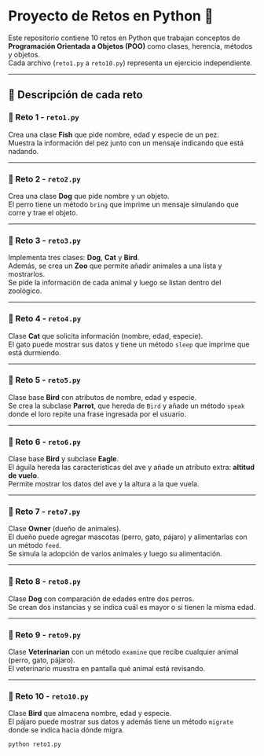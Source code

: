 # Proyecto de Retos en Python 🐍

Este repositorio contiene 10 retos en Python que trabajan conceptos de **Programación Orientada a Objetos (POO)** como clases, herencia, métodos y objetos.  
Cada archivo (`reto1.py` a `reto10.py`) representa un ejercicio independiente.

---

## 📂 Descripción de cada reto

### 🔹 Reto 1 - `reto1.py`
Crea una clase **Fish** que pide nombre, edad y especie de un pez.  
Muestra la información del pez junto con un mensaje indicando que está nadando.

---

### 🔹 Reto 2 - `reto2.py`
Crea una clase **Dog** que pide nombre y un objeto.  
El perro tiene un método `bring` que imprime un mensaje simulando que corre y trae el objeto.

---

### 🔹 Reto 3 - `reto3.py`
Implementa tres clases: **Dog**, **Cat** y **Bird**.  
Además, se crea un **Zoo** que permite añadir animales a una lista y mostrarlos.  
Se pide la información de cada animal y luego se listan dentro del zoológico.

---

### 🔹 Reto 4 - `reto4.py`
Clase **Cat** que solicita información (nombre, edad, especie).  
El gato puede mostrar sus datos y tiene un método `sleep` que imprime que está durmiendo.

---

### 🔹 Reto 5 - `reto5.py`
Clase base **Bird** con atributos de nombre, edad y especie.  
Se crea la subclase **Parrot**, que hereda de `Bird` y añade un método `speak` donde el loro repite una frase ingresada por el usuario.

---

### 🔹 Reto 6 - `reto6.py`
Clase base **Bird** y subclase **Eagle**.  
El águila hereda las características del ave y añade un atributo extra: **altitud de vuelo**.  
Permite mostrar los datos del ave y la altura a la que vuela.

---

### 🔹 Reto 7 - `reto7.py`
Clase **Owner** (dueño de animales).  
El dueño puede agregar mascotas (perro, gato, pájaro) y alimentarlas con un método `feed`.  
Se simula la adopción de varios animales y luego su alimentación.

---

### 🔹 Reto 8 - `reto8.py`
Clase **Dog** con comparación de edades entre dos perros.  
Se crean dos instancias y se indica cuál es mayor o si tienen la misma edad.

---

### 🔹 Reto 9 - `reto9.py`
Clase **Veterinarian** con un método `examine` que recibe cualquier animal (perro, gato, pájaro).  
El veterinario muestra en pantalla qué animal está revisando.

---

### 🔹 Reto 10 - `reto10.py`
Clase **Bird** que almacena nombre, edad y especie.  
El pájaro puede mostrar sus datos y además tiene un método `migrate` donde se indica hacia dónde migra.
```bash
python reto1.py
